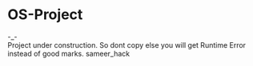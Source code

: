 # OS-Project
-_-<br>
Project under construction.
So dont copy else you will get Runtime Error instead of good marks.
sameer_hack
